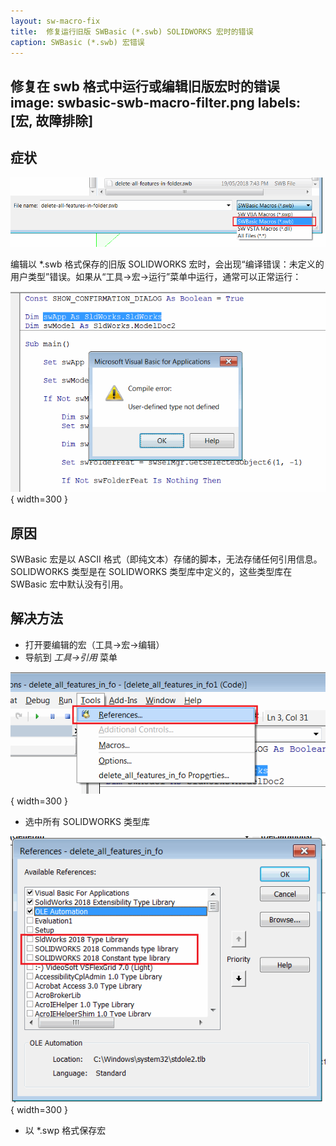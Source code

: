 ```yaml
---
layout: sw-macro-fix
title:  修复运行旧版 SWBasic (*.swb) SOLIDWORKS 宏时的错误
caption: SWBasic (*.swb) 宏错误
---
```

 修复在 swb 格式中运行或编辑旧版宏时的错误
image: swbasic-swb-macro-filter.png
labels: [宏, 故障排除]
---
## 症状

![选择 SWBasic 宏 (*.swb)](swbasic-swb-macro-filter.png)

编辑以 *.swb 格式保存的旧版 SOLIDWORKS 宏时，会出现“编译错误：未定义的用户类型”错误。如果从“工具->宏->运行”菜单中运行，通常可以正常运行：

![编译错误：未定义的用户类型](swb-macro-user-defined-type-not-defined-error.png){ width=300 }

## 原因

SWBasic 宏是以 ASCII 格式（即纯文本）存储的脚本，无法存储任何引用信息。SOLIDWORKS 类型是在 SOLIDWORKS 类型库中定义的，这些类型库在 SWBasic 宏中默认没有引用。

## 解决方法

* 打开要编辑的宏（工具->宏->编辑）
* 导航到 *工具->引用* 菜单

![VBA 编辑器中的引用菜单](vba-tools-references.png){ width=300 }

* 选中所有 SOLIDWORKS 类型库

![VBA 引用对话框中的 SOLIDWORKS 类型库](vba-sw-references.png){ width=300 }

* 以 *.swp 格式保存宏